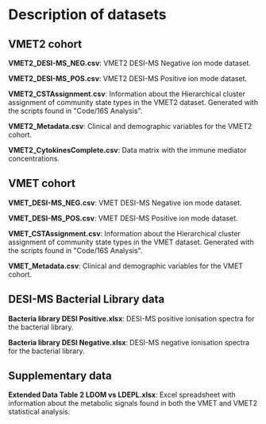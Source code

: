 # Description of datasets

## VMET2 cohort

**VMET2_DESI-MS_NEG.csv**: VMET2 DESI-MS Negative ion mode dataset.

**VMET2_DESI-MS_POS.csv**: VMET2 DESI-MS Positive ion mode dataset.

**VMET2_CSTAssignment.csv**: Information about the Hierarchical cluster assignment of community state types in the VMET2 dataset. Generated with the scripts found in "Code/16S Analysis".

**VMET2_Metadata.csv**: Clinical and demographic variables for the VMET2 cohort.

**VMET2_CytokinesComplete.csv**: Data matrix with the immune mediator concentrations. 


## VMET cohort

**VMET_DESI-MS_NEG.csv**: VMET DESI-MS Negative ion mode dataset.

**VMET_DESI-MS_POS.csv**: VMET DESI-MS Positive ion mode dataset.

**VMET_CSTAssignment.csv**: Information about the Hierarchical cluster assignment of community state types in the VMET dataset. Generated with the scripts found in "Code/16S Analysis". 

**VMET_Metadata.csv**: Clinical and demographic variables for the VMET cohort.


## DESI-MS Bacterial Library data

**Bacteria library DESI Positive.xlsx**: DESI-MS positive ionisation spectra for the bacterial library.

**Bacteria library DESI Negative.xlsx**: DESI-MS negative ionisation spectra for the bacterial library.

## Supplementary data

**Extended Data Table 2 LDOM vs LDEPL.xlsx**: Excel spreadsheet with information about the metabolic signals found in both the VMET and VMET2 statistical analysis.






